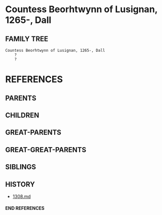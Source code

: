 # Countess Beorhtwynn of Lusignan, 1265-, Dall

## FAMILY TREE
```
Countess Beorhtwynn of Lusignan, 1265-, Dall
    ?
    ?
```


# REFERENCES

## PARENTS 

## CHILDREN 

## GREAT-PARENTS 

## GREAT-GREAT-PARENTS 
## SIBLINGS

 
## HISTORY
* [1308.md](../h/1309.md)

#### END REFERENCES
